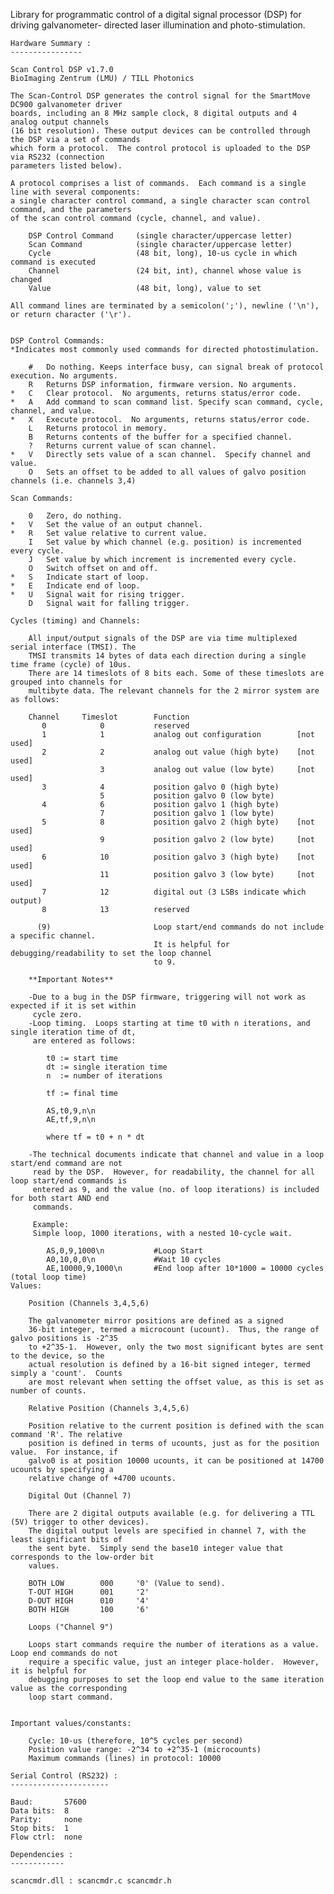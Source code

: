   Library for programmatic control of a digital signal processor (DSP) for driving galvanometer-
	directed laser illumination and photo-stimulation.
	
	Hardware Summary :
	----------------

	Scan Control DSP v1.7.0
	BioImaging Zentrum (LMU) / TILL Photonics

	The Scan-Control DSP generates the control signal for the SmartMove DC900 galvanometer driver
	boards, including an 8 MHz sample clock, 8 digital outputs and 4 analog output channels
	(16 bit resolution). These output devices can be controlled through the DSP via a set of commands
    which form a protocol.  The control protocol is uploaded to the DSP via RS232 (connection
    parameters listed below).

	A protocol comprises a list of commands.  Each command is a single line with several components:
	a single character control command, a single character scan control command, and the parameters
    of the scan control command (cycle, channel, and value).

		DSP Control Command		(single character/uppercase letter)
		Scan Command			(single character/uppercase letter)
		Cycle					(48 bit, long), 10-us cycle in which command is executed
		Channel					(24 bit, int), channel whose value is changed
		Value					(48 bit, long), value to set

	All command lines are terminated by a semicolon(';'), newline ('\n'), or return character ('\r').


	DSP Control Commands:
    *Indicates most commonly used commands for directed photostimulation.

		#	Do nothing. Keeps interface busy, can signal break of protocol execution. No arguments.
		R	Returns DSP information, firmware version. No arguments.
	*	C	Clear protocol.  No arguments, returns status/error code.
	*	A	Add command to scan command list. Specify scan command, cycle, channel, and value.
	*	X	Execute protocol.  No arguments, returns status/error code.
		L	Returns protocol in memory.
		B	Returns contents of the buffer for a specified channel.
		?	Returns current value of scan channel.
	*	V	Directly sets value of a scan channel.  Specify channel and value.
		O	Sets an offset to be added to all values of galvo position channels (i.e. channels 3,4)

	Scan Commands:

		0	Zero, do nothing.
	*	V	Set the value of an output channel.
	*	R	Set value relative to current value.
		I	Set value by which channel (e.g. position) is incremented every cycle.
		J   Set value by which increment is incremented every cycle.
		O	Switch offset on and off.
	*	S	Indicate start of loop.
	*	E	Indicate end of loop.
	*	U	Signal wait for rising trigger.
		D	Signal wait for falling trigger.

	Cycles (timing) and Channels:

		All input/output signals of the DSP are via time multiplexed serial interface (TMSI). The
		TMSI transmits 14 bytes of data each direction during a single time frame (cycle) of 10us.
		There are 14 timeslots of 8 bits each. Some of these timeslots are grouped into channels for
        multibyte data. The relevant channels for the 2 mirror system are as follows:

		Channel		Timeslot		Function
		   0			0			reserved
		   1			1			analog out configuration		[not used]
		   2			2			analog out value (high byte)	[not used]
						3			analog out value (low byte)		[not used]
           3			4			position galvo 0 (high byte)
						5			position galvo 0 (low byte)
		   4			6			position galvo 1 (high byte)
						7			position galvo 1 (low byte)
	       5			8			position galvo 2 (high byte)	[not used]
						9			position galvo 2 (low byte)		[not used]
           6			10			position galvo 3 (high byte)	[not used]
						11			position galvo 3 (low byte)		[not used]
           7			12			digital out (3 LSBs indicate which output)
           8			13			reserved

		  (9)						Loop start/end commands do not include a specific channel.
									It is helpful for debugging/readability to set the loop channel
									to 9.

		**Important Notes**

		-Due to a bug in the DSP firmware, triggering will not work as expected if it is set within 
		 cycle zero.
		-Loop timing.  Loops starting at time t0 with n iterations, and single iteration time of dt,
		 are entered as follows:

		 	t0 := start time
		 	dt := single iteration time
		 	n  := number of iterations

		 	tf := final time

		 	AS,t0,9,n\n
		 	AE,tf,9,n\n

		 	where tf = t0 + n * dt
		 	
		-The technical documents indicate that channel and value in a loop start/end command are not
		 read by the DSP.  However, for readability, the channel for all loop start/end commands is
		 entered as 9, and the value (no. of loop iterations) is included for both start AND end 
		 commands.

		 Example:
		 Simple loop, 1000 iterations, with a nested 10-cycle wait.

			AS,0,9,1000\n 			#Loop Start
			A0,10,0,0\n             #Wait 10 cycles
			AE,10000,9,1000\n       #End loop after 10*1000 = 10000 cycles (total loop time)
	Values:

		Position (Channels 3,4,5,6)

		The galvanometer mirror positions are defined as a signed
		36-bit integer, termed a microcount (ucount).  Thus, the range of galvo positions is -2^35
		to +2^35-1.  However, only the two most significant bytes are sent to the device, so the
	    actual resolution is defined by a 16-bit signed integer, termed simply a 'count'.  Counts
		are most relevant when setting the offset value, as this is set as number of counts.

		Relative Position (Channels 3,4,5,6)

		Position relative to the current position is defined with the scan command 'R'. The relative
        position is defined in terms of ucounts, just as for the position value.  For instance, if
		galvo0 is at position 10000 ucounts, it can be positioned at 14700 ucounts by specifying a
		relative change of +4700 ucounts.

		Digital Out (Channel 7)

		There are 2 digital outputs available (e.g. for delivering a TTL (5V) trigger to other devices).
		The digital output levels are specified in channel 7, with the least significant bits of
		the sent byte.  Simply send the base10 integer value that corresponds to the low-order bit
		values.

		BOTH LOW		000		'0' (Value to send).
		T-OUT HIGH		001		'2'
		D-OUT HIGH		010		'4'
		BOTH HIGH		100		'6'

		Loops ("Channel 9")

		Loops start commands require the number of iterations as a value.  Loop end commands do not
		require a specific value, just an integer place-holder.  However, it is helpful for
		debugging purposes to set the loop end value to the same iteration value as the corresponding
		loop start command.


	Important values/constants:

		Cycle: 10-us (therefore, 10^5 cycles per second)
		Position value range: -2^34 to +2^35-1 (microcounts)
		Maximum commands (lines) in protocol: 10000

	Serial Control (RS232) :
	----------------------

	Baud:		57600
	Data bits:	8
	Parity:		none
	Stop bits:  1
	Flow ctrl:  none

	Dependencies :
	------------

	scancmdr.dll : scancmdr.c scancmdr.h
